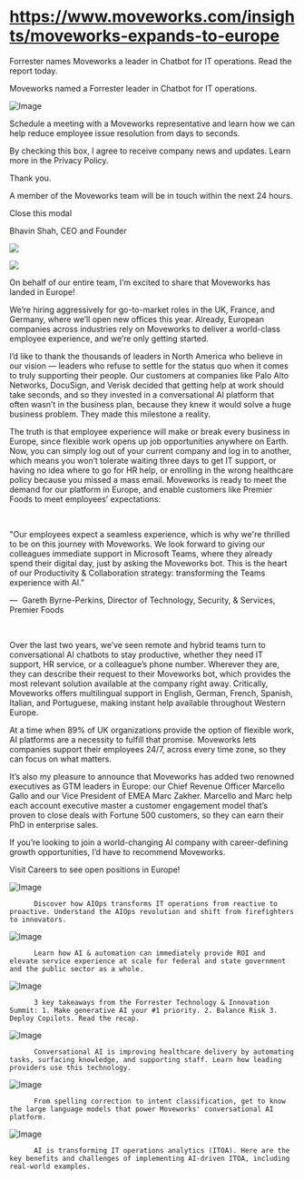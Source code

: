 # https://www.moveworks.com/insights/moveworks-expands-to-europe

Forrester names Moveworks a leader in Chatbot for IT operations. Read the report today.

Moveworks named a Forrester leader in Chatbot for IT operations. 

![Image](https://www.moveworks.com/hubfs/img/site/qr-demo.png)

Schedule a meeting with a Moveworks representative and learn how we can help reduce employee issue resolution from days to seconds.

By checking this box, I agree to receive company news and updates. Learn more in the Privacy Policy.

Thank you.

A member of the Moveworks team will be in touch within the next 24 hours.



  Close this modal
  



Bhavin Shah, CEO and Founder


![](https://www.moveworks.com/hubfs/43-mw-blog-EUOfficesOpen-01.jpg)

![](https://www.moveworks.com/hubfs/43-mw-blog-EUOfficesOpen-01.jpg)

On behalf of our entire team, I’m excited to share that Moveworks has landed in Europe! 

We’re hiring aggressively for go-to-market roles in the UK, France, and Germany, where we’ll open new offices this year. Already, European companies across industries rely on Moveworks to deliver a world-class employee experience, and we’re only getting started.

I’d like to thank the thousands of leaders in North America who believe in our vision — leaders who refuse to settle for the status quo when it comes to truly supporting their people. Our customers at companies like Palo Alto Networks, DocuSign, and Verisk decided that getting help at work should take seconds, and so they invested in a conversational AI platform that often wasn’t in the business plan, because they knew it would solve a huge business problem. They made this milestone a reality.

The truth is that employee experience will make or break every business in Europe, since flexible work opens up job opportunities anywhere on Earth. Now, you can simply log out of your current company and log in to another, which means you won’t tolerate waiting three days to get IT support, or having no idea where to go for HR help, or enrolling in the wrong healthcare policy because you missed a mass email. Moveworks is ready to meet the demand for our platform in Europe, and enable customers like Premier Foods to meet employees’ expectations:

 

"Our employees expect a seamless experience, which is why we're thrilled to be on this journey with Moveworks. We look forward to giving our colleagues immediate support in Microsoft Teams, where they already spend their digital day, just by asking the Moveworks bot. This is the heart of our Productivity & Collaboration strategy: transforming the Teams experience with AI."

—  Gareth Byrne-Perkins, Director of Technology, Security, & Services, Premier Foods

 

Over the last two years, we’ve seen remote and hybrid teams turn to conversational AI chatbots to stay productive, whether they need IT support, HR service, or a colleague’s phone number. Wherever they are, they can describe their request to their Moveworks bot, which provides the most relevant solution available at the company right away. Critically, Moveworks offers multilingual support in English, German, French, Spanish, Italian, and Portuguese, making instant help available throughout Western Europe. 

At a time when 89% of UK organizations provide the option of flexible work, AI platforms are a necessity to fulfill that promise. Moveworks lets companies support their employees 24/7, across every time zone, so they can focus on what matters. 

It’s also my pleasure to announce that Moveworks has added two renowned executives as GTM leaders in Europe: our Chief Revenue Officer Marcello Gallo and our Vice President of EMEA Marc Zakher. Marcello and Marc help each account executive master a customer engagement model that’s proven to close deals with Fortune 500 customers, so they can earn their PhD in enterprise sales.

If you’re looking to join a world-changing AI company with career-defining growth opportunities, I’d have to recommend Moveworks.

Visit Careers to see open positions in Europe!

![Image](https://www.moveworks.com/hs-fs/hubfs/AIOps-featured-image.png?length=50&name=AIOps-featured-image.png)


          Discover how AIOps transforms IT operations from reactive to proactive. Understand the AIOps revolution and shift from firefighters to innovators.
        

![Image](https://www.moveworks.com/hs-fs/hubfs/Public-Sector-Convo-AI.png?length=50&name=Public-Sector-Convo-AI.png)


          Learn how AI & automation can immediately provide ROI and elevate service experience at scale for federal and state government and the public sector as a whole.
        

![Image](https://www.moveworks.com/hs-fs/hubfs/Forrester%20T%26I%20%281%29.png?length=50&name=Forrester%20T&I%20%281%29.png)


          3 key takeaways from the Forrester Technology & Innovation Summit: 1. Make generative AI your #1 priority. 2. Balance Risk 3. Deploy Copilots. Read the recap.
        

![Image](https://www.moveworks.com/hs-fs/hubfs/healthcare-test.png?length=50&name=healthcare-test.png)


          Conversational AI is improving healthcare delivery by automating tasks, surfacing knowledge, and supporting staff. Learn how leading providers use this technology.
        

![Image](https://www.moveworks.com/hs-fs/hubfs/Moveworks_LLM_Feature.png?length=50&name=Moveworks_LLM_Feature.png)


          From spelling correction to intent classification, get to know the large language models that power Moveworks' conversational AI platform.
        

![Image](https://www.moveworks.com/hs-fs/hubfs/ITOA_feature.png?length=50&name=ITOA_feature.png)


          AI is transforming IT operations analytics (ITOA). Here are the key benefits and challenges of implementing AI-driven ITOA, including real-world examples.
        

